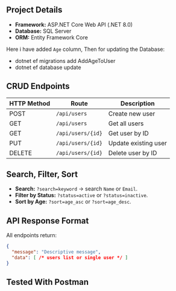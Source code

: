 ## **Project Details**

* **Framework:** ASP.NET Core Web API (.NET 8.0)
* **Database:** SQL Server
* **ORM:** Entity Framework Core


Here i have added `Age` column, Then for updating the Database:
- dotnet ef migrations add AddAgeToUser
- dotnet ef database update



## **CRUD Endpoints**

| HTTP Method | Route             | Description          |
| ----------- | ----------------- | -------------------- |
| POST        | `/api/users`      | Create new user      |
| GET         | `/api/users`      | Get all users        |
| GET         | `/api/users/{id}` | Get user by ID       |
| PUT         | `/api/users/{id}` | Update existing user |
| DELETE      | `/api/users/{id}` | Delete user by ID    |



## **Search, Filter, Sort**

* **Search:** `?search=keyword` → search `Name` or `Email`.
* **Filter by Status:** `?status=active` or `?status=inactive`.
* **Sort by Age:** `?sort=age_asc` or `?sort=age_desc`.


## **API Response Format**

All endpoints return:

```json
{
  "message": "Descriptive message",
  "data": [ /* users list or single user */ ]
}
```

## **Tested With Postman**

